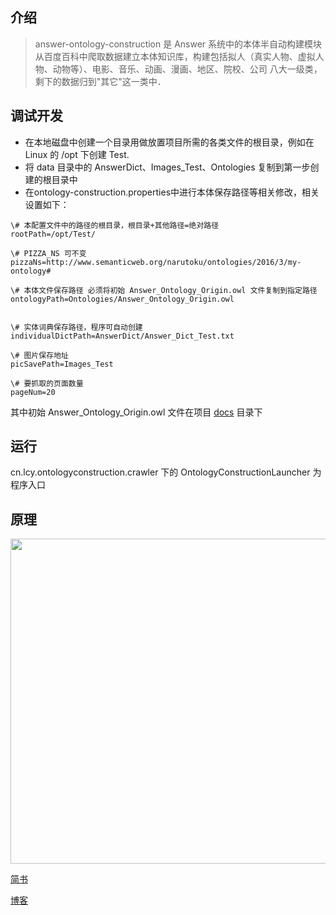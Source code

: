 
## 介绍
> answer-ontology-construction 是 Answer 系统中的本体半自动构建模块
从百度百科中爬取数据建立本体知识库，构建包括拟人（真实人物、虚拟人物、动物等）、电影、音乐、动画、漫画、地区、院校、公司
八大一级类，剩下的数据归到"其它"这一类中．

## 调试开发
* 在本地磁盘中创建一个目录用做放置项目所需的各类文件的根目录，例如在 Linux 的 /opt 下创建 Test.
* 将 data 目录中的 AnswerDict、Images_Test、Ontologies 复制到第一步创建的根目录中 
* 在ontology-construction.properties中进行本体保存路径等相关修改，相关设置如下： 
```
\# 本配置文件中的路径的根目录，根目录+其他路径=绝对路径
rootPath=/opt/Test/

\# PIZZA_NS 可不变
pizzaNs=http://www.semanticweb.org/narutoku/ontologies/2016/3/my-ontology#

\# 本体文件保存路径 必须将初始 Answer_Ontology_Origin.owl 文件复制到指定路径
ontologyPath=Ontologies/Answer_Ontology_Origin.owl


\# 实体词典保存路径，程序可自动创建
individualDictPath=AnswerDict/Answer_Dict_Test.txt

\# 图片保存地址
picSavePath=Images_Test

\# 要抓取的页面数量
pageNum=20
```
其中初始 Answer_Ontology_Origin.owl 文件在项目 [docs](./docs) 目录下

## 运行
cn.lcy.ontologyconstruction.crawler 下的 OntologyConstructionLauncher 为程序入口

## 原理

<img src="https://github.com/YueHub/answer-ontology-construction/blob/master/docs/本体构建模块框架图.png" width="520px">

[简书](https://www.jianshu.com/p/97445e45c0ae)

[博客](http://yuehub.gitee.io/categories/项目/Answer-语义搜索/)
